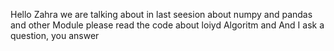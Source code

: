 Hello Zahra we are talking about in last seesion about numpy and pandas and other Module please read the code about loiyd Algoritm and And I ask a question, you answer
